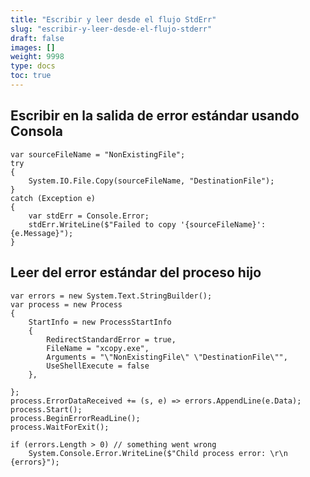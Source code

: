 ```yaml
---
title: "Escribir y leer desde el flujo StdErr"
slug: "escribir-y-leer-desde-el-flujo-stderr"
draft: false
images: []
weight: 9998
type: docs
toc: true
---
```


## Escribir en la salida de error estándar usando Consola
    var sourceFileName = "NonExistingFile";
    try
    {
        System.IO.File.Copy(sourceFileName, "DestinationFile");
    }
    catch (Exception e)
    {
        var stdErr = Console.Error;
        stdErr.WriteLine($"Failed to copy '{sourceFileName}': {e.Message}");
    }


## Leer del error estándar del proceso hijo
    var errors = new System.Text.StringBuilder();
    var process = new Process
    {
        StartInfo = new ProcessStartInfo
        {
            RedirectStandardError = true,
            FileName = "xcopy.exe",
            Arguments = "\"NonExistingFile\" \"DestinationFile\"",
            UseShellExecute = false
        },
                
    };
    process.ErrorDataReceived += (s, e) => errors.AppendLine(e.Data);
    process.Start();
    process.BeginErrorReadLine();
    process.WaitForExit();

    if (errors.Length > 0) // something went wrong
        System.Console.Error.WriteLine($"Child process error: \r\n {errors}");


